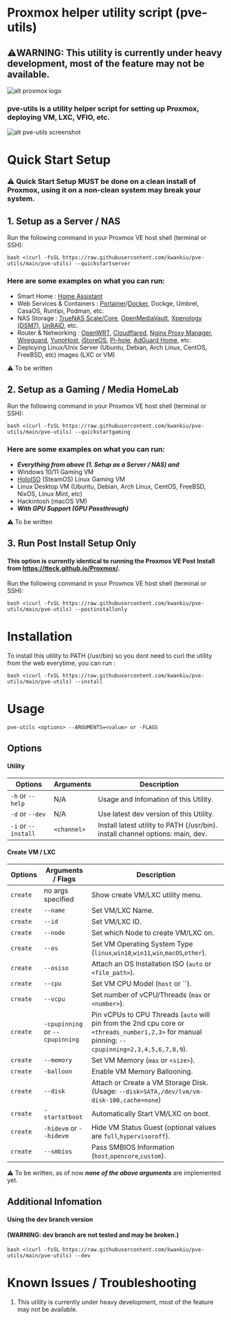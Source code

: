 # Proxmox helper utility script (pve-utils)

## ⚠️WARNING: This utility is currently under heavy development, most of the feature may not be available.

![alt proxmox logo](https://upload.wikimedia.org/wikipedia/en/thumb/2/25/Proxmox-VE-logo.svg/500px-Proxmox-VE-logo.svg.png)

### pve-utils is a utility helper script for setting up Proxmox, deploying VM, LXC, VFIO, etc.

![alt pve-utils screenshot](https://i.imgur.com/6I3FHSw.png)

# Quick Start Setup

### ⚠️ Quick Start Setup MUST be done on a clean install of Proxmox, using it on a non-clean system may break your system.

## 1. Setup as a Server / NAS

Run the following command in your Proxmox VE host shell (terminal or SSH):
```
bash <(curl -fsSL https://raw.githubusercontent.com/kwankiu/pve-utils/main/pve-utils) --quickstartserver
```

### Here are some examples on what you can run:
- Smart Home : [Home Assistant](https://www.home-assistant.io/)
- Web Services & Containers : [Portainer](https://www.portainer.io/)/[Docker](https://docker.io), Dockge, Umbrel, CasaOS, Runtipi, Podman, etc.
- NAS Storage : [TrueNAS Scale/Core](https://www.truenas.com/), [OpenMediaVault](https://www.openmediavault.org/), [Xpenology (DSM7)](https://xpenology.org/), [UnRAID](https://unraid.net/), etc.
- Router & Networking : [OpenWRT](https://openwrt.org/), [Cloudflared](https://github.com/cloudflare/cloudflared), [Nginx Proxy Manager](https://nginxproxymanager.com/), [Wireguard](https://www.wireguard.com/), [YunoHost](https://yunohost.org/), [iStoreOS](https://www.istoreos.com/), [Pi-hole](https://pi-hole.net/), [AdGuard Home](https://github.com/AdguardTeam/AdguardHome), etc.
- Deploying Linux/Unix Server (Ubuntu, Debian, Arch Linux, CentOS, FreeBSD, etc) images (LXC or VM)

⚠️ To be written

## 2. Setup as a Gaming / Media HomeLab

Run the following command in your Proxmox VE host shell (terminal or SSH):
```
bash <(curl -fsSL https://raw.githubusercontent.com/kwankiu/pve-utils/main/pve-utils) --quickstartgaming
```

### Here are some examples on what you can run:
 - ***Everything from above (1. Setup as a Server / NAS) and***
 - Windows 10/11 Gaming VM
 - [HoloISO](https://github.com/HoloISO/holoiso) (SteamOS) Linux Gaming VM
 - Linux Desktop VM (Ubuntu, Debian, Arch Linux, CentOS, FreeBSD, NixOS, Linux Mint, etc)
 - Hackintosh (macOS VM)
 - ***With GPU Support (GPU Passthrough)***
 
⚠️ To be written

## 3. Run Post Install Setup Only

#### This option is currently identical to running the Proxmox VE Post Install from https://tteck.github.io/Proxmox/.

Run the following command in your Proxmox VE host shell (terminal or SSH):
```
bash <(curl -fsSL https://raw.githubusercontent.com/kwankiu/pve-utils/main/pve-utils) --postinstallonly
```
# Installation

To install this utility to PATH (/usr/bin) so you dont need to curl the utility from the web everytime, you can run :

```
bash <(curl -fsSL https://raw.githubusercontent.com/kwankiu/pve-utils/main/pve-utils) --install
```

# Usage
```
pve-utils <options> --ARGUMENTS=<value> or -FLAGS
```

## Options

#### Utility
| Options | Arguments | Description |
| ------------- | ------------- | ------------- |
| `-h` or `--help` | N/A | Usage and Infomation of this Utility. |
| `-d` or `--dev` | N/A | Use latest dev version of this Utility. |
| `-i` or `--install` | `<channel>` | Install latest utility to PATH (/usr/bin). install channel options: main, dev. |

#### Create VM / LXC
| Options | Arguments / Flags | Description |
| ------------- | ------------- | ------------- |
| `create` |  no args specified | Show create VM/LXC utility menu. |
| `create` |  `--name` | Set VM/LXC Name. |
| `create` |  `--id` | Set VM/LXC ID. |
| `create` |  `--node` | Set which Node to create VM/LXC on. |
| `create` |  `--os` | Set VM Operating System Type (`linux`,`win10`,`win11`,`win`,`macOS`,`other`). |
| `create` |  `--osiso` | Attach an OS Installation ISO (`auto` or `<file_path>`). |
| `create` |  `--cpu` | Set VM CPU Model (`host` or ``). |
| `create` |  `--vcpu` | Set number of vCPU/Threads (`max` or `<number>`). |
| `create` |  `-cpupinning` or `--cpupinning` | Pin vCPUs to CPU Threads (`auto` will pin from the 2nd cpu core or `<threads_number1,2,3>` for manual pinning: `--cpupinning=2,3,4,5,6,7,8,9`). |
| `create` |  `--memory` | Set VM Memory (`max` or `<size>`). |
| `create` |  `-balloon` | Enable VM Memory Ballooning. |
| `create` |  `--disk` | Attach or Create a VM Storage Disk. (Usage: `--disk=SATA,/dev/lvm/vm-disk-100,cache=none`) |
| `create` |  `-startatboot` | Automatically Start VM/LXC on boot. |
| `create` |  `-hidevm` or `--hidevm` | Hide VM Status Guest (optional values are `full`,`hypervisoroff`). |
| `create` |  `--smbios` | Pass SMBIOS Information (`host`,`opencore`,`custom`). |

⚠️ To be written, as of now ***none of the above arguments*** are implemented yet.

## Additional Infomation

#### Using the dev branch version
#### (WARNING: dev branch are not tested and may be broken.)
```
bash <(curl -fsSL https://raw.githubusercontent.com/kwankiu/pve-utils/main/pve-utils) --dev
```

# Known Issues / Troubleshooting
1. This utility is currently under heavy development, most of the feature may not be available.
